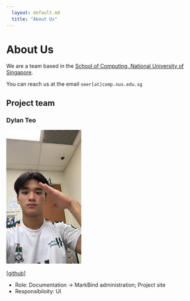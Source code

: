 ```yaml
---
  layout: default.md
  title: "About Us"
---
```


# About Us

We are a team based in the [School of Computing, National University of Singapore](http://www.comp.nus.edu.sg).

You can reach us at the email `seer[at]comp.nus.edu.sg`

## Project team

### Dylan Teo

<img src="images/dylantjy.png" width="200px">

[[github](https://github.com/dylantjy)]

 * Role: Documentation -> MarkBind administration; Project site
 * Responsibiloity: UI 


